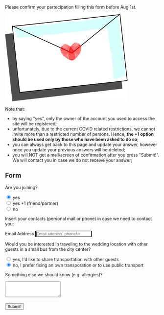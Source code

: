 
Please confirm your partecipation filling this form before Aug 1st.

<img id="gamePic" class="illustration" src="../../images/letter.png" alt="Refresh the page!">

Note that:
- by saying "yes", only the owner of the account you used
to access the site will be registered;
- unfortunately, due to the current COVID related restrictions, we cannot invite more than a restricted number of persons. Hence, **the +1 option should be used only by those who have
been asked to do so**;
- you can always get back to this page and update your answer, however once you update your previous answers will be deleted;
- you will NOT get a mail/screen of confirmation after you press "Submit!". We will contact you in case we do not receive your answer;

## Form

<form class="form-signin">
    <p> Are you joining? </p>
    <input type="radio" id="yes" name="answer" value="yes" checked="checked">
    <label for="yes">yes</label><br>
    <input type="radio" id="yesPlus" name="answer" value="yesPlus">
    <label for="yesPlus">yes +1 (friend/partner)</label><br>
    <input type="radio" id="no" name="answer" value="no">
    <label for="no">no</label><br>
    <p> Insert your contacts (personal mail or phone) in case we need to contact you: </p>
    <label for="userContact" class="sr-only">Email Address</label>
    <input id="userContact" class="form-control" placeholder="Email address, phoneNr" required autofocus><br>
    <p> Would you be interested in traveling to the wedding location with other guests in a small bus from the city center? </p>
    <input type="radio" id="busYes" name="busAnswer" value="yes">
    <label for="busYes">yes, I'd like to share transportation with other guests</label><br>
    <input type="radio" id="busNo" name="busAnswer" value="no" checked="checked">
    <label for="busNo">no, I prefer fixing an own transporation or to use public transport</label><br>
    <p> Something else we should know (e.g. allergies)? </p>
    <textarea class="form-control" id="rsvpFormControlTextarea1" rows="3"></textarea>
    <br></br>
    <button class="btn btn-lg btn-primary btn-lock" type="submit" onclick="saveRsvpFormToFirebase()">Submit!</button>
</form>
